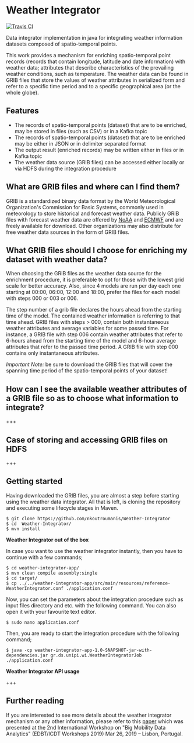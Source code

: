 Weather Integrator
=========
[![Travis CI](https://travis-ci.org/nkoutroumanis/Weather-Integrator.svg?branch=master)](https://travis-ci.org/nkoutroumanis/Weather-Integrator)<br/>

Data integrator implementation in java for integrating weather information datasets composed of spatio-temporal points.

This work provides a mechanism for enriching spatio-temporal point records (records that contain longitude, latitude and date information) with weather data;
attributes that describe characteristics of the prevailing weather conditions, such as temperature. The weather data can be found in GRIB files that store the values 
of weather attributes in serialized form and refer to a specific time period and to a specific geographical area (or the whole globe). 

Features                                                                                                                        
-                                                                                                                               
* The records of spatio-temporal points (dataset) that are to be enriched, may be stored in files (such as CSV) or in a Kafka topic  
* The records of spatio-temporal points (dataset) that are to be enriched may be either in JSON or in delimiter separated format
* The output result (enriched records) may be written either in files or in Kafka topic                                         
* The weather data source (GRIB files) can be accessed either locally or via HDFS during the integration procedure              

What are GRIB files and where can I find them? 
-                                              
GRIB is a standardized binary data format by the World Meteorological Organization's Commission for Basic Systems, commonly used in meteorology to store historical and forecast weather data.
Publicly GRIB files with forecast weather data are offered by [NoAA](https://www.ncdc.noaa.gov/data-access/model-data/model-datasets/global-forcast-system-gfs) and [ECMWF](https://apps.ecmwf.int/datasets/) and are freely available for download.
Other organizations may also distribute for free weather data sources in the form of GRIB files.

What GRIB files should I choose for enriching my dataset with weather data?
-                                             
When choosing the GRIB files as the weather data source for the enrichment procedure, it is preferable to opt for those with the lowest grid scale for better accuracy.
Also, since 4 models are run per day each one starting at 00:00, 06:00, 12:00 and 18:00, prefer the files for each model with steps 000 or 003 or 006.

The step number of a grib file declares the hours ahead from the starting time of the model. The contained weather information is referring to that time ahead. 
GRIB files with steps > 000, contain both instantaneous weather attributes and average variables for some passed time. For instance, a GRIB file with step 006 
contain weather attributes that refer to 6-hours ahead from the starting time of the model and 6-hour average attributes that refer to the passed time period. 
A GRIB file with step 000 contains only instantaneous attributes.

_Important Note:_ be sure to download the GRIB files that will cover the spanning time period of the spatio-temporal points of your dataset! 
 
How can I see the available weather attributes of a GRIB file so as to choose what information to integrate?
-                                                                          
+++

Case of storing and accessing GRIB files on HDFS
-       
+++ 

Getting started
-                                               
Having downloaded the GRIB files, you are almost a step before starting using the weather data integrator. 
All that is left, is cloning the repository and executing some lifecycle stages in Maven. 

```
$ git clone https://github.com/nkoutroumanis/Weather-Integrator
$ cd  Weather-Integrator/
$ mvn install
```

**Weather Integrator out of the box**

In case you want to use the weather integrator instantly, then you have to continue with a few commands;

```
$ cd weather-integrator-app/
$ mvn clean compile assembly:single 
$ cd target/
$ cp ../../weather-integrator-app/src/main/resources/reference-WeatherIntegrator.conf ./application.conf
```

Now, you can set the parameters about the integration procedure such as input files directory and etc.
with the following command. You can also open it with your favourite text editor.

```
$ sudo nano application.conf
```  

Then, you are ready to start the integration procedure with the following command;
```
$ java -cp weather-integrator-app-1.0-SNAPSHOT-jar-with-dependencies.jar gr.ds.unipi.wi.WeatherIntegratorJob ./application.conf
```  
              
**Weather Integrator API usage**

+++

Further reading
-        
If you are interested to see more details about the weather integrator mechanism or any other information, 
please refer to this [paper](http://ceur-ws.org/Vol-2322/BMDA_1.pdf) which was presented at the 2nd 
International Workshop on "Big Mobility Data Analytics" (EDBT/ICDT Workshops 2019) Mar 26, 2019 – Lisbon, Portugal.






























































































































































